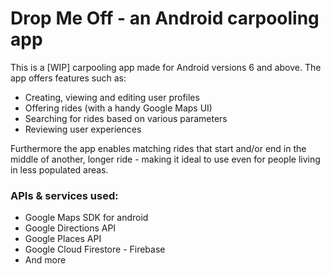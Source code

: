 # Drop Me Off - an Android carpooling app
This is a [WIP] carpooling app made for Android versions 6 and above. The app offers features such as: 
- Creating, viewing and editing user profiles 
- Offering rides (with a handy Google Maps UI)
- Searching for rides based on various parameters
- Reviewing user experiences

Furthermore the app enables matching rides that start and/or end in the middle of another, longer ride - making it ideal to use even for people living in less populated areas.

### APIs & services used:
- Google Maps SDK for android
- Google Directions API
- Google Places API
- Google Cloud Firestore - Firebase
- And more
